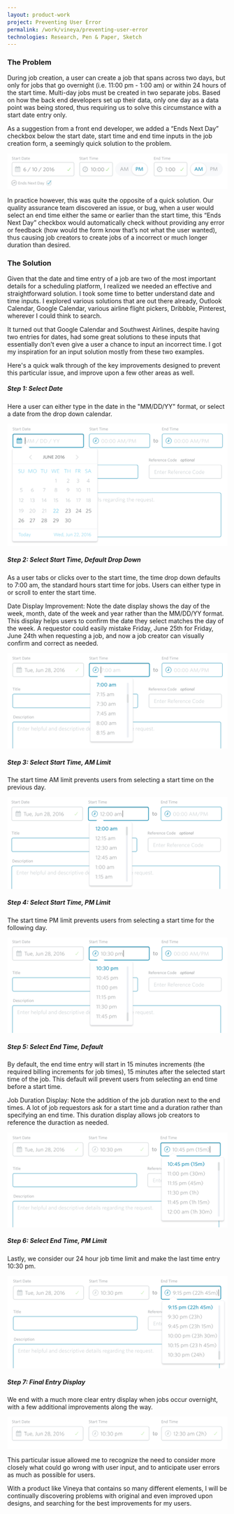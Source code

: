 ```yaml
---
layout: product-work
project: Preventing User Error
permalink: /work/vineya/preventing-user-error
technologies: Research, Pen & Paper, Sketch
---
```


<h3 class="first-h3">The Problem</h3>

During job creation, a user can create a job that spans across two days, but only for jobs that go overnight (i.e. 11:00 pm - 1:00 am) or within 24 hours of the start time. Multi-day jobs must be created in two separate jobs. Based on how the back end developers set up their data, only one day as a data point was being stored, thus requiring us to solve this circumstance with a start date entry only. 

As a suggestion from a front end developer, we added a “Ends Next Day” checkbox below the start date, start time and end time inputs in the job creation form, a seemingly quick solution to the problem. 

<p>
    <img alt="Original Date/Time Picker" src="/images/work/vineya/preventing-user-error/original_date_time_picker.png">
</p>

In practice however, this was quite the opposite of a quick solution. Our quality assurance team discovered an issue, or bug, when a user would select an end time either the same or earlier than the start time, this “Ends Next Day” checkbox would automatically check without providing any error or feedback (how would the form know that’s not what the user wanted), thus causing job creators to create jobs of a incorrect or much longer duration than desired.

<h3 class="second-h3">The Solution</h3>

Given that the date and time entry of a job are two of the most important details for a scheduling platform, I realized we needed an effective and straightforward solution. I took some time to better understand date and time inputs. I explored various solutions that are out there already, Outlook Calendar, Google Calendar, various airline flight pickers, Dribbble, Pinterest, wherever I could think to search.

It turned out that Google Calendar and Southwest Airlines, despite having two entries for dates, had some great solutions to these inputs that essentially don’t even give a user a chance to input an incorrect time. I got my inspiration for an input solution mostly from these two examples.

Here's a quick walk through of the key improvements designed to prevent this particular issue, and improve upon a few other areas as well.


##### Step 1: Select Date
Here a user can either type in the date in the "MM/DD/YY" format, or select a date from the drop down calendar.

<p>
    <img class="pue-images" alt="Step 1: Select Date" src="/images/work/vineya/preventing-user-error/01_select_date.png">
</p>

##### Step 2: Select Start Time, Default Drop Down
As a user tabs or clicks over to the start time, the time drop down defaults to 7:00 am, the standard hours start time for jobs. Users can either type in or scroll to enter the start time.

<p class="italic small-note">Date Display Improvement: Note the date display shows the day of the week, month, date of the week and year rather than the MM/DD/YY format. This display helps users to confirm the date they select matches the day of the week. A requestor could easily mistake Friday, June 25th for Friday, June 24th when requesting a job, and now a job creator can visually confirm and correct as needed.</p>

<p>
    <img class="pue-images" alt="Step 2: Select Start Time Default" src="/images/work/vineya/preventing-user-error/02_select_start_default.png">
</p>

##### Step 3: Select Start Time, AM Limit
The start time AM limit prevents users from selecting a start time on the previous day.

<p>
    <img class="pue-images" alt="Step 3: Select Start Time, AM Limit" src="/images/work/vineya/preventing-user-error/03_select_start_am_limit.png">
</p>

##### Step 4: Select Start Time, PM Limit
The start time PM limit prevents users from selecting a start time for the following day.

<p>
    <img class="pue-images" alt="Step 4: Select Start Time, PM Limit" src="/images/work/vineya/preventing-user-error/04_select_start_pm_limit.png">
</p>

##### Step 5: Select End Time, Default
By default, the end time entry will start in 15 minutes increments (the required billing increments for job times), 15 minutes after the selected start time of the job. This default will prevent users from selecting an end time before a start time.

<p class="italic small-note">Job Duration Display: Note the addition of the job duration next to the end times. A lot of job requestors ask for a start time and a duration rather than specifying an end time. This duration display allows job creators to reference the duraction as needed.</p>

<p>
    <img class="pue-images" alt="Step 5: Select End Time Default" src="/images/work/vineya/preventing-user-error/05_select_end_default.png">
</p>

##### Step 6: Select End Time, PM Limit
Lastly, we consider our 24 hour job time limit and make the last time entry 10:30 pm. 

<p>
    <img class="pue-images" alt="Step 6: Select End, PM Limit" src="/images/work/vineya/preventing-user-error/06_select_end_pm_limit.png">
</p>

##### Step 7: Final Entry Display
We end with a much more clear entry display when jobs occur overnight, with a few additional improvements along the way.

<p>
    <img class="pue-images" alt="Step 7: Final Input Entry" src="/images/work/vineya/preventing-user-error/07_final_entry.png">
</p>

This particular issue allowed me to recognize the need to consider more closely what could go wrong with user input, and to anticipate user errors as much as possible for users.

With a product like Vineya that contains so many different elements, I will be continually discovering problems with original and even improved upon designs, and searching for the best improvements for my users.
